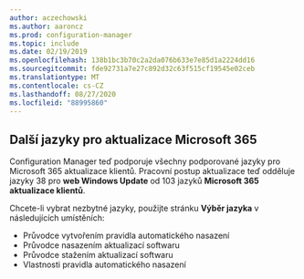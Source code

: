 ```yaml
---
author: aczechowski
ms.author: aaroncz
ms.prod: configuration-manager
ms.topic: include
ms.date: 02/19/2019
ms.openlocfilehash: 138b1bc3b70c2a2da076b633e7e85d1a2224dd16
ms.sourcegitcommit: fde92731a7e27c892d32c63f515cf19545e02ceb
ms.translationtype: MT
ms.contentlocale: cs-CZ
ms.lasthandoff: 08/27/2020
ms.locfileid: "88995860"
---
```

## <a name="additional-languages-for-microsoft-365-updates"></a><a name="bkmk_o365lang"></a> Další jazyky pro aktualizace Microsoft 365
<!--3555955-->

Configuration Manager teď podporuje všechny podporované jazyky pro Microsoft 365 aktualizace klientů. Pracovní postup aktualizace teď odděluje jazyky 38 pro **web Windows Update** od 103 jazyků **Microsoft 365 aktualizace klientů**. 

Chcete-li vybrat nezbytné jazyky, použijte stránku **Výběr jazyka** v následujících umístěních:
- Průvodce vytvořením pravidla automatického nasazení
- Průvodce nasazením aktualizací softwaru
- Průvodce stažením aktualizací softwaru
- Vlastnosti pravidla automatického nasazení


